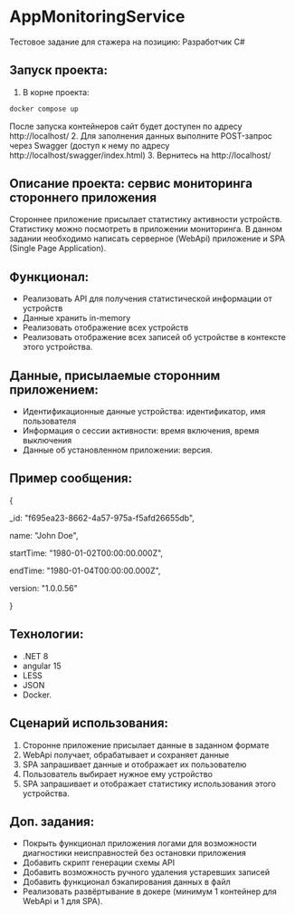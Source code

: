 # AppMonitoringService

Тестовое задание для стажера на позицию: Разработчик C#

## Запуск проекта:
1. В корне проекта:
```bash
docker compose up 
```
После запуска контейнеров сайт будет доступен по адресу http://localhost/
2. Для заполнения данных выполните POST-запрос через Swagger (доступ к нему по адресу http://localhost/swagger/index.html)
3. Вернитесь на http://localhost/

## Описание проекта: сервис мониторинга стороннего приложения
Стороннее приложение присылает статистику активности устройств. Статистику можно посмотреть в приложении мониторинга.
В данном задании необходимо написать серверное (WebApi) приложение и SPA (Single Page Application).

 ## Функционал:
- Реализовать API для получения статистической информации от устройств
- Данные хранить in-memory
- Реализовать отображение всех устройств
- Реализовать отображение всех записей об устройстве в контексте этого устройства.
 
 ## Данные, присылаемые сторонним приложением: 
- Идентификационные данные устройства: идентификатор, имя пользователя
- Информация о сессии активности: время включения, время выключения
- Данные об установленном приложении: версия.

## Пример сообщения:

{

  _id: "f695ea23-8662-4a57-975a-f5afd26655db", 
  
  name: "John Doe", 
  
  startTime: "1980-01-02T00:00:00.000Z", 
  
  endTime: "1980-01-04T00:00:00.000Z",  
  
  version: "1.0.0.56"
  
}


 ## Технологии:
- .NET 8
- angular 15
- LESS
- JSON
- Docker.
 
 ## Сценарий использования:
1. Сторонне приложение присылает данные в заданном формате
2. WebApi получает, обрабатывает и сохраняет данные
3. SPA запрашивает данные и отображает их пользователю
4. Пользователь выбирает нужное ему устройство
5. SPA запрашивает и отображает статистику использования этого устройства.
 
 ## Доп. задания:
- Покрыть функционал приложения логами для возможности диагностики неисправностей без остановки 
приложения
- Добавить скрипт генерации схемы API
- Добавить возможность ручного удаления устаревших записей
- Добавить функционал бэкапирования данных в файл
- Реализовать развёртывание в докере (минимум 1 контейнер для WebApi и 1 для SPA).


